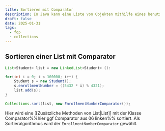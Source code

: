 ```yaml
---
title: Sortieren mit Comparator
description: In Java kann eine Liste von Objekten mithilfe eines benutzerdefinierten `Comparator` sortiert werden. Im Beispiel wird eine Liste von `Student`-Objekten anhand ihrer Immatrikulationsnummer geordnet, wobei der `EnrollmentNumberComparator` zur Sortierung verwendet wird.
draft: false
date: 2025-01-31
tags:
  - fop
  - collections
---
```

## Sortieren einer List mit Comparator
```java
List<Student> list = new LinkedList<Student> ():

for(int i = 0; i < 100000; i++) {
	Student s = new Student();
	s.enrollmentNumber = ((5432 * i) % 4321);
	list.add(s);
}

Collections.sort(list, new EnrollmentNumberComparator());
```
Hier wird eine [[Zusätzliche Methoden von List|List]] mit der Klasse Comparator%%hier ggf Comparator aus 06 linken%% sortiert. Als Sortieralgorithmus wird der `EnrollmentNumberComparator` gewählt.